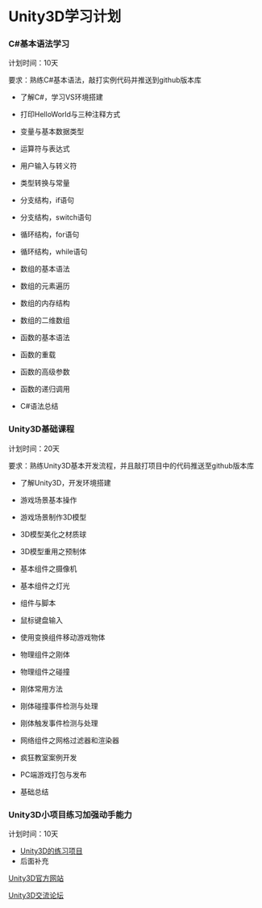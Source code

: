 # Unity3D学习计划

### C#基本语法学习

计划时间：10天

要求：熟练C#基本语法，敲打实例代码并推送到github版本库

- 了解C#，学习VS环境搭建

- 打印HelloWorld与三种注释方式

- 变量与基本数据类型

- 运算符与表达式

- 用户输入与转义符

- 类型转换与常量

- 分支结构，if语句

- 分支结构，switch语句

- 循环结构，for语句

- 循环结构，while语句

- 数组的基本语法

- 数组的元素遍历

- 数组的内存结构

- 数组的二维数组

- 函数的基本语法

- 函数的重载

- 函数的高级参数

- 函数的递归调用

- C#语法总结

### Unity3D基础课程

计划时间：20天

要求：熟练Unity3D基本开发流程，并且敲打项目中的代码推送至github版本库

- 了解Unity3D，开发环境搭建

- 游戏场景基本操作

- 游戏场景制作3D模型

- 3D模型美化之材质球

- 3D模型重用之预制体

- 基本组件之摄像机

- 基本组件之灯光

- 组件与脚本

- 鼠标键盘输入

- 使用变换组件移动游戏物体

- 物理组件之刚体

- 物理组件之碰撞

- 刚体常用方法

- 刚体碰撞事件检测与处理

- 刚体触发事件检测与处理

- 网络组件之网格过滤器和渲染器

- 疯狂教室案例开发

- PC端游戏打包与发布

- 基础总结

### Unity3D小项目练习加强动手能力

计划时间：10天

- [Unity3D的练习项目](https://github.com/XINCGer/Unity3DTraining)
- 后面补充

[Unity3D官方网站](https://unity3d.com/cn/unity)

[Unity3D交流论坛](http://forum.china.unity3d.com)
